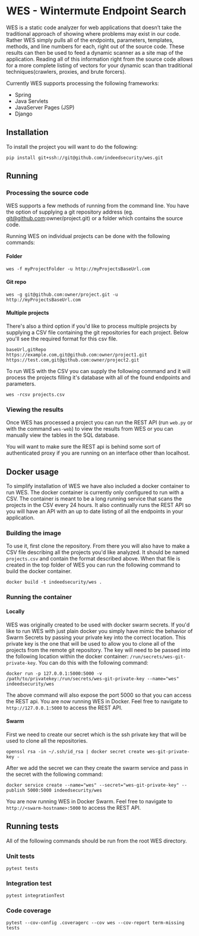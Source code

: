 # WES - Wintermute Endpoint Search
WES is a static code analyzer for web applications that doesn’t take the
traditional approach of showing where problems may exist in our code. Rather WES
simply pulls all of the endpoints, parameters, templates, methods, and line
numbers for each, right out of the source code. These results can then be used
to feed a dynamic scanner as a site map of the application. Reading all of this
information right from the source code allows for a more complete listing of
vectors for your dynamic scan than traditional techniques(crawlers, proxies,
and brute forcers).

Currently WES supports processing the following frameworks:
- Spring
- Java Servlets
- JavaServer Pages (JSP)
- Django

## Installation
To install the project you will want to do the following:

```
pip install git+ssh://git@github.com/indeedsecurity/wes.git
```

## Running
### Processing the source code
WES supports a few methods of running from the command line. You have the option
of supplying a git repository address (eg. git@github.com:owner/project.git) or
a folder which contains the source code.

Running WES on individual projects can be done with the following commands:

#### Folder
```
wes -f myProjectFolder -u http://myProjectsBaseUrl.com
```

#### Git repo
```
wes -g git@github.com:owner/project.git -u http://myProjectsBaseUrl.com
```

#### Multiple projects
There's also a third option if you'd like to process multiple projects by
supplying a CSV file containing the git repositories for each project. Below
you'll see the required format for this csv file.

```
baseUrl,gitRepo
https://example.com,git@github.com:owner/project1.git
https://test.com,git@github.com:owner/project2.git
```

To run WES with the CSV you can supply the following command and it will process
the projects filling it's database with all of the found endpoints and
parameters.

```
wes -rcsv projects.csv
```

### Viewing the results
Once WES has processed a project you can run the REST API (run `web.py` or with
the command `wes-web`) to view the results from WES or you can manually view the
tables in the SQL database.

You will want to make sure the REST api is behind some sort of authenticated
proxy if you are running on an interface other than localhost.


## Docker usage
To simplify installation of WES we have also included a docker container to run
WES. The docker container is currently only configured to run with a CSV. The
container is meant to be a long running service that scans the projects in the
CSV every 24 hours. It also continually runs the REST API so you will have an
API with an up to date listing of all the endpoints in your application.

### Building the image
To use it, first clone the repository. From there you will also have to make a
CSV file describing all the projects you'd like analyzed. It should be named
`projects.csv` and contain the format described above. When that file is created
in the top folder of WES you can run the following command to build the docker
container.
```
docker build -t indeedsecurity/wes .
```

### Running the container
#### Locally
WES was originally created to be used with docker swarm secrets. If you'd like
to run WES with just plain docker you simply have mimic the behavior of Swarm
Secrets by passing your private key into the correct location. This private key
is the one that will be used to allow you to clone all of the projects from the
remote git repository. The key will need to be passed into the following
location within the docker container: `/run/secrets/wes-git-private-key`. You can do
this with the following command:
```
docker run -p 127.0.0.1:5000:5000 -v /path/to/privatekey:/run/secrets/wes-git-private-key --name="wes" indeedsecurity/wes
```
The above command will also expose the port 5000 so that you can access the REST
api. You are now running WES in Docker. Feel free to navigate to
`http://127.0.0.1:5000` to access the REST API.

#### Swarm
First we need to create our secret which is the ssh private key that will be
used to clone all the repositories.
```
openssl rsa -in ~/.ssh/id_rsa | docker secret create wes-git-private-key -
```

After we add the secret we can they create the swarm service and pass in the
secret with the following command:
```
docker service create --name="wes" --secret="wes-git-private-key" --publish 5000:5000 indeedsecurity/wes
```

You are now running WES in Docker Swarm. Feel free to navigate to
`http://<swarm-hostname>:5000` to access the REST API.

## Running tests
All of the following commands should be run from the root WES directory.

### Unit tests
```
pytest tests
```

### Integration test
```
pytest integrationTest
```

### Code coverage
```
pytest --cov-config .coveragerc --cov wes --cov-report term-missing tests
```
